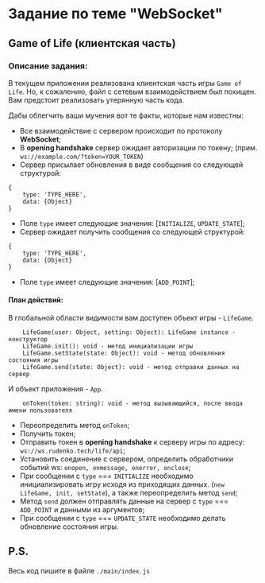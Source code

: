 # Задание по теме "WebSocket"

## Game of Life (клиентская часть)

### Описание задания:
В текущем приложении реализована клиентская часть игры `Game of Life`.
Но, к сожалению, файл с сетевым взаимодействием был похищен.
Вам предстоит реализовать утерянную часть кода.

Дабы облегчить ваши мучения вот те факты, которые нам известны:

* Все взаимодействие с сервером происходит по протоколу **WebSocket**;
* В **opening handshake** сервер ожидает авторизации по токену;
(прим. `ws://example.com/?token=YOUR_TOKEN`)
* Сервер присылает обновления в виде сообщения со следующей структурой:
```
{
	type: 'TYPE_HERE',
	data: {Object}
}
```
* Поле `type` имеет следующие значения: [`INITIALIZE`, `UPDATE_STATE`];
* Сервер ожидает получить сообщения со следующей структурой:
```
{
	type: 'TYPE_HERE',
	data: {Object}
}
```
* Поле `type` имеет следующие значения: [`ADD_POINT`];

#### План действий:

В глобальной области видимости вам доступен объект игры - `LifeGame`.
```
	LifeGame(user: Object, setting: Object): LifeGame instance - конструктор
	LifeGame.init(): void - метод инициализации игры
	LifeGame.setState(state: Object): void - метод обновления состояния игры
	LifeGame.send(state: Object): void - метод отправки данных на сервер
```

И объект приложения - `App`.
```
	onToken(token: string): void - метод вызывающийся, после ввода имени пользователя
```

* Переопределить метод `onToken`;
* Получить токен;
* Отправить токен в **opening handshake** к серверу игры по адресу: `ws://ws.rudenko.tech/life/api`;
* Установить соединение с сервером, определить обработчики событий ws: `onopen, onmessage, onerror, onclose`;
* При сообщении с `type` === `INITIALIZE` необходимо инициализировать игру исходя из приходящих данных. (`new LifeGame, init, setState`), а также переопределить метод `send`;
* Метод `send` должен отправлять данные на сервер с `type` === `ADD_POINT` и данными из аргументов;
* При сообщении с `type` === `UPDATE_STATE` необходимо делать обновление состояния игры.

## P.S.
Весь код пишите в файле `./main/index.js`
